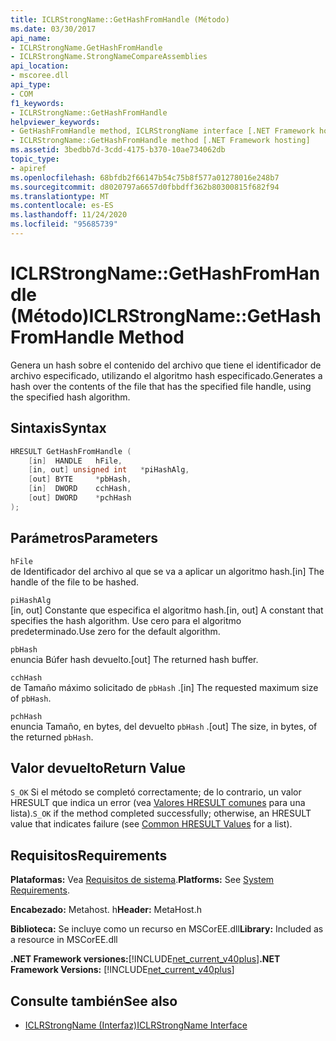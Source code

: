 ```yaml
---
title: ICLRStrongName::GetHashFromHandle (Método)
ms.date: 03/30/2017
api_name:
- ICLRStrongName.GetHashFromHandle
- ICLRStrongName.StrongNameCompareAssemblies
api_location:
- mscoree.dll
api_type:
- COM
f1_keywords:
- ICLRStrongName::GetHashFromHandle
helpviewer_keywords:
- GetHashFromHandle method, ICLRStrongName interface [.NET Framework hosting]
- ICLRStrongName::GetHashFromHandle method [.NET Framework hosting]
ms.assetid: 3bedbb7d-3cdd-4175-b370-10ae734062db
topic_type:
- apiref
ms.openlocfilehash: 68bfdb2f66147b54c75b8f577a01278016e248b7
ms.sourcegitcommit: d8020797a6657d0fbbdff362b80300815f682f94
ms.translationtype: MT
ms.contentlocale: es-ES
ms.lasthandoff: 11/24/2020
ms.locfileid: "95685739"
---
```

# <a name="iclrstrongnamegethashfromhandle-method"></a><span data-ttu-id="8be57-102">ICLRStrongName::GetHashFromHandle (Método)</span><span class="sxs-lookup"><span data-stu-id="8be57-102">ICLRStrongName::GetHashFromHandle Method</span></span>

<span data-ttu-id="8be57-103">Genera un hash sobre el contenido del archivo que tiene el identificador de archivo especificado, utilizando el algoritmo hash especificado.</span><span class="sxs-lookup"><span data-stu-id="8be57-103">Generates a hash over the contents of the file that has the specified file handle, using the specified hash algorithm.</span></span>  
  
## <a name="syntax"></a><span data-ttu-id="8be57-104">Sintaxis</span><span class="sxs-lookup"><span data-stu-id="8be57-104">Syntax</span></span>  
  
```cpp  
HRESULT GetHashFromHandle (  
    [in]  HANDLE   hFile,  
    [in, out] unsigned int   *piHashAlg,  
    [out] BYTE     *pbHash,  
    [in]  DWORD    cchHash,  
    [out] DWORD    *pchHash  
);  
```  
  
## <a name="parameters"></a><span data-ttu-id="8be57-105">Parámetros</span><span class="sxs-lookup"><span data-stu-id="8be57-105">Parameters</span></span>  

 `hFile`  
 <span data-ttu-id="8be57-106">de Identificador del archivo al que se va a aplicar un algoritmo hash.</span><span class="sxs-lookup"><span data-stu-id="8be57-106">[in] The handle of the file to be hashed.</span></span>  
  
 `piHashAlg`  
 <span data-ttu-id="8be57-107">[in, out] Constante que especifica el algoritmo hash.</span><span class="sxs-lookup"><span data-stu-id="8be57-107">[in, out] A constant that specifies the hash algorithm.</span></span> <span data-ttu-id="8be57-108">Use cero para el algoritmo predeterminado.</span><span class="sxs-lookup"><span data-stu-id="8be57-108">Use zero for the default algorithm.</span></span>  
  
 `pbHash`  
 <span data-ttu-id="8be57-109">enuncia Búfer hash devuelto.</span><span class="sxs-lookup"><span data-stu-id="8be57-109">[out] The returned hash buffer.</span></span>  
  
 `cchHash`  
 <span data-ttu-id="8be57-110">de Tamaño máximo solicitado de `pbHash` .</span><span class="sxs-lookup"><span data-stu-id="8be57-110">[in] The requested maximum size of `pbHash`.</span></span>  
  
 `pchHash`  
 <span data-ttu-id="8be57-111">enuncia Tamaño, en bytes, del devuelto `pbHash` .</span><span class="sxs-lookup"><span data-stu-id="8be57-111">[out] The size, in bytes, of the returned `pbHash`.</span></span>  
  
## <a name="return-value"></a><span data-ttu-id="8be57-112">Valor devuelto</span><span class="sxs-lookup"><span data-stu-id="8be57-112">Return Value</span></span>  

 <span data-ttu-id="8be57-113">`S_OK` Si el método se completó correctamente; de lo contrario, un valor HRESULT que indica un error (vea [Valores HRESULT comunes](/windows/win32/seccrypto/common-hresult-values) para una lista).</span><span class="sxs-lookup"><span data-stu-id="8be57-113">`S_OK` if the method completed successfully; otherwise, an HRESULT value that indicates failure (see [Common HRESULT Values](/windows/win32/seccrypto/common-hresult-values) for a list).</span></span>  
  
## <a name="requirements"></a><span data-ttu-id="8be57-114">Requisitos</span><span class="sxs-lookup"><span data-stu-id="8be57-114">Requirements</span></span>  

 <span data-ttu-id="8be57-115">**Plataformas:** Vea [Requisitos de sistema](../../get-started/system-requirements.md).</span><span class="sxs-lookup"><span data-stu-id="8be57-115">**Platforms:** See [System Requirements](../../get-started/system-requirements.md).</span></span>  
  
 <span data-ttu-id="8be57-116">**Encabezado:** Metahost. h</span><span class="sxs-lookup"><span data-stu-id="8be57-116">**Header:** MetaHost.h</span></span>  
  
 <span data-ttu-id="8be57-117">**Biblioteca:** Se incluye como un recurso en MSCorEE.dll</span><span class="sxs-lookup"><span data-stu-id="8be57-117">**Library:** Included as a resource in MSCorEE.dll</span></span>  
  
 <span data-ttu-id="8be57-118">**.NET Framework versiones:**[!INCLUDE[net_current_v40plus](../../../../includes/net-current-v40plus-md.md)]</span><span class="sxs-lookup"><span data-stu-id="8be57-118">**.NET Framework Versions:** [!INCLUDE[net_current_v40plus](../../../../includes/net-current-v40plus-md.md)]</span></span>  
  
## <a name="see-also"></a><span data-ttu-id="8be57-119">Consulte también</span><span class="sxs-lookup"><span data-stu-id="8be57-119">See also</span></span>

- [<span data-ttu-id="8be57-120">ICLRStrongName (Interfaz)</span><span class="sxs-lookup"><span data-stu-id="8be57-120">ICLRStrongName Interface</span></span>](iclrstrongname-interface.md)
